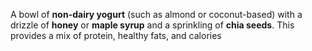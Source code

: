 A bowl of **non-dairy yogurt** (such as almond or coconut-based) with a drizzle of **honey** or **maple syrup** and a sprinkling of **chia seeds**. This provides a mix of protein, healthy fats, and calories
